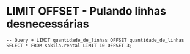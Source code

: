 # LIMIT OFFSET - Pulando linhas desnecessárias

```
-- Query + LIMIT quantidade_de_linhas OFFSET quantidade_de_linhas
SELECT * FROM sakila.rental LIMIT 10 OFFSET 3;
```